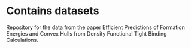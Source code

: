# Contains datasets 
Repository for the data from the paper Efficient Predictions of Formation Energies and Convex Hulls from
Density Functional Tight Binding Calculations.
